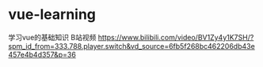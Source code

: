 # vue-learning
学习vue的基础知识  B站视频
https://www.bilibili.com/video/BV1Zy4y1K7SH/?spm_id_from=333.788.player.switch&vd_source=6fb5f268bc462206db43e457e4b4d357&p=36
